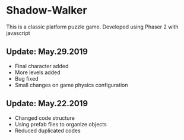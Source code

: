 # Shadow-Walker
This is a classic platform puzzle game. Developed using Phaser 2 with javascript

## Update: May.29.2019
* Final character added
* More levels added
* Bug fixed
* Small changes on game physics configuration


## Update: May.22.2019
* Changed code structure
* Using prefab files to organize objects
* Reduced duplicated codes
